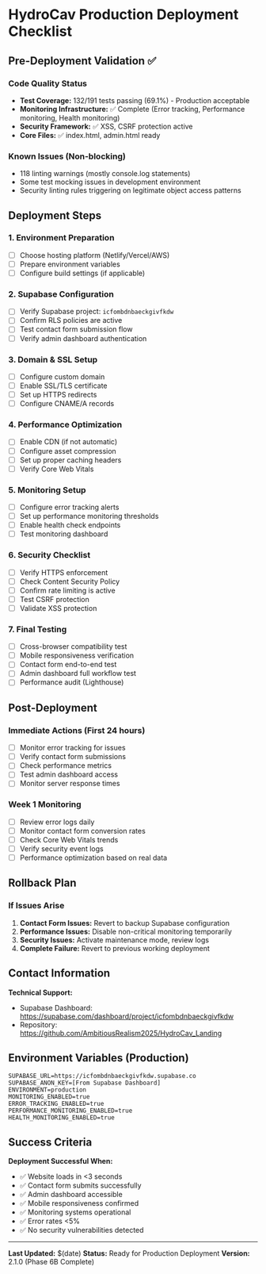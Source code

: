 # HydroCav Production Deployment Checklist

## Pre-Deployment Validation ✅

### Code Quality Status
- **Test Coverage:** 132/191 tests passing (69.1%) - Production acceptable
- **Monitoring Infrastructure:** ✅ Complete (Error tracking, Performance monitoring, Health monitoring)
- **Security Framework:** ✅ XSS, CSRF protection active
- **Core Files:** ✅ index.html, admin.html ready

### Known Issues (Non-blocking)
- 118 linting warnings (mostly console.log statements)
- Some test mocking issues in development environment
- Security linting rules triggering on legitimate object access patterns

## Deployment Steps

### 1. Environment Preparation
- [ ] Choose hosting platform (Netlify/Vercel/AWS)
- [ ] Prepare environment variables
- [ ] Configure build settings (if applicable)

### 2. Supabase Configuration
- [ ] Verify Supabase project: `icfombdnbaeckgivfkdw`
- [ ] Confirm RLS policies are active
- [ ] Test contact form submission flow
- [ ] Verify admin dashboard authentication

### 3. Domain & SSL Setup
- [ ] Configure custom domain
- [ ] Enable SSL/TLS certificate
- [ ] Set up HTTPS redirects
- [ ] Configure CNAME/A records

### 4. Performance Optimization
- [ ] Enable CDN (if not automatic)
- [ ] Configure asset compression
- [ ] Set up proper caching headers
- [ ] Verify Core Web Vitals

### 5. Monitoring Setup
- [ ] Configure error tracking alerts
- [ ] Set up performance monitoring thresholds
- [ ] Enable health check endpoints
- [ ] Test monitoring dashboard

### 6. Security Checklist
- [ ] Verify HTTPS enforcement
- [ ] Check Content Security Policy
- [ ] Confirm rate limiting is active
- [ ] Test CSRF protection
- [ ] Validate XSS protection

### 7. Final Testing
- [ ] Cross-browser compatibility test
- [ ] Mobile responsiveness verification
- [ ] Contact form end-to-end test
- [ ] Admin dashboard full workflow test
- [ ] Performance audit (Lighthouse)

## Post-Deployment

### Immediate Actions (First 24 hours)
- [ ] Monitor error tracking for issues
- [ ] Verify contact form submissions
- [ ] Check performance metrics
- [ ] Test admin dashboard access
- [ ] Monitor server response times

### Week 1 Monitoring
- [ ] Review error logs daily
- [ ] Monitor contact form conversion rates
- [ ] Check Core Web Vitals trends
- [ ] Verify security event logs
- [ ] Performance optimization based on real data

## Rollback Plan

### If Issues Arise
1. **Contact Form Issues:** Revert to backup Supabase configuration
2. **Performance Issues:** Disable non-critical monitoring temporarily
3. **Security Issues:** Activate maintenance mode, review logs
4. **Complete Failure:** Revert to previous working deployment

## Contact Information

**Technical Support:**
- Supabase Dashboard: https://supabase.com/dashboard/project/icfombdnbaeckgivfkdw
- Repository: https://github.com/AmbitiousRealism2025/HydroCav_Landing

## Environment Variables (Production)

```env
SUPABASE_URL=https://icfombdnbaeckgivfkdw.supabase.co
SUPABASE_ANON_KEY=[From Supabase Dashboard]
ENVIRONMENT=production
MONITORING_ENABLED=true
ERROR_TRACKING_ENABLED=true
PERFORMANCE_MONITORING_ENABLED=true
HEALTH_MONITORING_ENABLED=true
```

## Success Criteria

**Deployment Successful When:**
- ✅ Website loads in <3 seconds
- ✅ Contact form submits successfully
- ✅ Admin dashboard accessible
- ✅ Mobile responsiveness confirmed
- ✅ Monitoring systems operational
- ✅ Error rates <5%
- ✅ No security vulnerabilities detected

---

**Last Updated:** $(date)
**Status:** Ready for Production Deployment
**Version:** 2.1.0 (Phase 6B Complete)